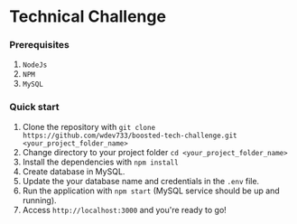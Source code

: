 # Technical Challenge

### Prerequisites

1. ```NodeJs```
2. ```NPM```
3. ```MySQL```

### Quick start

1. Clone the repository with `git clone https://github.com/wdev733/boosted-tech-challenge.git <your_project_folder_name>`
2. Change directory to your project folder `cd <your_project_folder_name>`
3. Install the dependencies with `npm install`
4. Create database in MySQL.
5. Update the your database name and credentials in the `.env` file.
6. Run the application with `npm start` (MySQL service should be up and running).
7. Access `http://localhost:3000` and you're ready to go!
